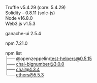 
Truffle v5.4.29 (core: 5.4.29)  
Solidity - 0.8.11 (solc-js)  
Node v16.8.0  
Web3.js v1.5.3  
  
ganache-ui 2.5.4  
  
npm 7.21.0  
  
npm list  
├── @openzeppelin/test-helpers@0.5.15  
├── chai-bignumber@3.0.0  
├── chai@4.3.4  
└── ethers@5.5.3  